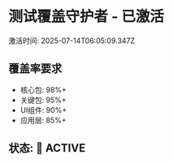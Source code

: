 # 测试覆盖守护者 - 已激活
激活时间: 2025-07-14T06:05:09.347Z

## 覆盖率要求
- 核心包: 98%+
- 关键包: 95%+
- UI组件: 90%+
- 应用层: 85%+

## 状态: 🔴 ACTIVE
